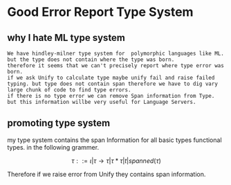 # Good Error Report Type System

## why I hate ML type system

    We have hindley-milner type system for  polymorphic languages like ML.
    but the type does not contain where the type was born.
    therefore it seems that we can't precisely report where type error was born.
    if we ask Unify to calculate type maybe unify fail and raise failed typing. but type does not contain span therefore we have to dig vary large chunk of code to find type errors.
    if there is no type error we can remove Span information from Type.
    but this information willbe very useful for Language Servers.

## promoting type system

my type system contains the span Information for all basic types functional types. in the following grammer.

$$
    \tau ::= \iota
            | \tau \to \tau
            | \tau * \tau
            | t
            | spanned(\tau)
$$

Therefore if we raise error from Unify they contains span information.
